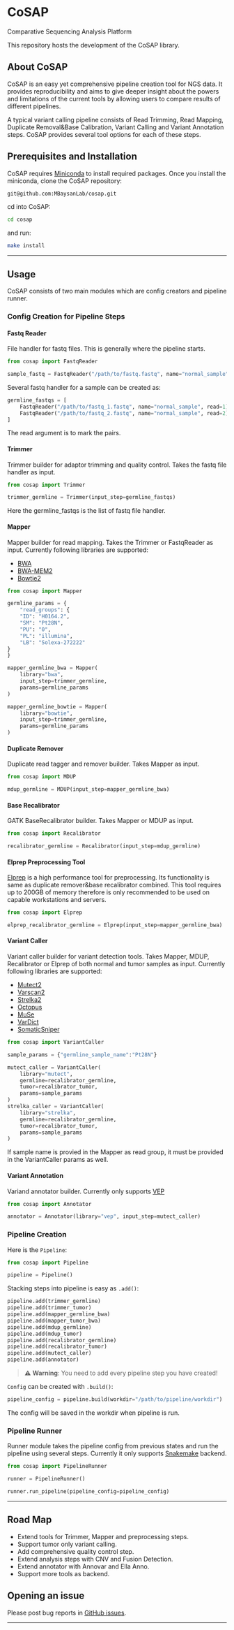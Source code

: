 # CoSAP
Comparative Sequencing Analysis Platform

This repository hosts the development of the CoSAP library.

## About CoSAP

CoSAP is an easy yet comprehensive pipeline creation tool for NGS data. It provides reproducibility and aims to give deeper insight about the powers and limitations of the current tools by
allowing users to compare results of different pipelines.

A typical variant calling pipeline consists of Read Trimming, Read Mapping, Duplicate Removal&Base Calibration, Variant Calling and Variant Annotation steps.
CoSAP provides several tool options for each of these steps.


## Prerequisites and Installation

CoSAP requires [Miniconda](https://docs.conda.io/en/latest/miniconda.html) to install required packages.
Once you install the miniconda,
clone the CoSAP repository:
```bash
git@github.com:MBaysanLab/cosap.git
```
cd into CoSAP:
```bash
cd cosap
```
and run: 
```bash
make install
```
---

## Usage

CoSAP consists of two main modules which are config creators and pipeline runner.

### Config Creation for Pipeline Steps

#### Fastq Reader
File handler for fastq files. This is generally where the pipeline starts.
```python 
from cosap import FastqReader

sample_fastq = FastqReader("/path/to/fastq.fastq", name="normal_sample")
```

Several fastq handler for a sample can be created as:
```python
germline_fastqs = [
    FastqReader("/path/to/fastq_1.fastq", name="normal_sample", read=1)
    FastqReader("/path/to/fastq_2.fastq", name="normal_sample", read=2)
]
```
The read argument is to mark the pairs.

#### Trimmer
Trimmer builder for adaptor trimming and quality control.
Takes the fastq file handler as input.

```python
from cosap import Trimmer

trimmer_germline = Trimmer(input_step=germline_fastqs)
```
Here the germline_fastqs is the list of fastq file handler.

#### Mapper
Mapper builder for read mapping. Takes the Trimmer or FastqReader as input.
Currently following libraries are supported:
- [BWA](https://github.com/lh3/bwa)
- [BWA-MEM2](https://github.com/bwa-mem2/bwa-mem2)
- [Bowtie2](https://github.com/BenLangmead/bowtie2)



```python
from cosap import Mapper

germline_params = {
    "read_groups": {
    "ID": "H0164.2",
    "SM": "Pt28N",
    "PU": "0",
    "PL": "illumina",
    "LB": "Solexa-272222"
}
}

mapper_germline_bwa = Mapper(
    library="bwa",
    input_step=trimmer_germline,
    params=germline_params
)

mapper_germline_bowtie = Mapper(
    library="bowtie",
    input_step=trimmer_germline,
    params=germline_params
)

```

#### Duplicate Remover
Duplicate read tagger and remover builder. Takes Mapper as input.
```python
from cosap import MDUP

mdup_germline = MDUP(input_step=mapper_germline_bwa)
```

#### Base Recalibrator
GATK BaseRecalibrator builder. Takes Mapper or MDUP as input.
```python 
from cosap import Recalibrator

recalibrator_germline = Recalibrator(input_step=mdup_germline)
```

#### Elprep Preprocessing Tool
[Elprep](https://github.com/ExaScience/elprep) is a high performance tool for preprocessing.
Its functionality is same as duplicate remover&base recalibrator combined.
This tool requires up to 200GB of memory therefore is only recommended to be used on capable workstations and servers.

```python
from cosap import Elprep

elprep_recalibrator_germline = Elprep(input_step=mapper_germline_bwa)
```

#### Variant Caller
Variant caller builder for variant detection tools. Takes Mapper, MDUP, Recalibrator or Elprep of both normal and tumor samples as input.
Currently following libraries are supported:
 - [Mutect2](https://gatk.broadinstitute.org/hc/en-us/articles/360046788432-Mutect2)
 - [Varscan2](http://varscan.sourceforge.net/)
 - [Strelka2](https://github.com/Illumina/strelka)
 - [Octopus](https://github.com/luntergroup/octopus)
 - [MuSe](https://github.com/danielfan/MuSE)
 - [VarDict](https://github.com/AstraZeneca-NGS/VarDict)
 - [SomaticSniper](https://github.com/genome/somatic-sniper)

```python
from cosap import VariantCaller

sample_params = {"germline_sample_name":"Pt28N"}

mutect_caller = VariantCaller(
    library="mutect", 
    germline=recalibrator_germline, 
    tumor=recalibrator_tumor, 
    params=sample_params
)
strelka_caller = VariantCaller(
    library="strelka", 
    germline=recalibrator_germline, 
    tumor=recalibrator_tumor, 
    params=sample_params
)
```
If sample name is provied in the Mapper as read group, it must be provided in the VariantCaller params as well.

#### Variant Annotation
Variand annotator builder. Currently only supports [VEP](https://www.ensembl.org/info/docs/tools/vep/index.html)
```python
from cosap import Annotator

annotator = Annotator(library="vep", input_step=mutect_caller)
```

### Pipeline Creation
Here is the `Pipeline`:
```python
from cosap import Pipeline

pipeline = Pipeline()
```

Stacking steps into pipeline is easy as `.add()`:
```python
pipeline.add(trimmer_germline)
pipeline.add(trimmer_tumor)
pipeline.add(mapper_germline_bwa)
pipeline.add(mapper_tumor_bwa)
pipeline.add(mdup_germline)
pipeline.add(mdup_tumor)
pipeline.add(recalibrator_germline)
pipeline.add(recalibrator_tumor)
pipeline.add(mutect_caller)
pipeline.add(annotator)
```
> :warning: **Warning**: You need to add every pipeline step you have created!

`Config` can be created with `.build()`:
```python
pipeline_config = pipeline.build(workdir="/path/to/pipeline/workdir")
```
The config will be saved in the workdir when pipeline is run.

### Pipeline Runner
Runner module takes the pipeline config from previous states and run the pipeline using several steps. Currently it only supports [Snakemake](https://snakemake.readthedocs.io/en/stable/) backend.

```python
from cosap import PipelineRunner

runner = PipelineRunner()

runner.run_pipeline(pipeline_config=pipeline_config)
```
---
## Road Map
 - Extend tools for Trimmer, Mapper and preprocessing steps.
 - Support tumor only variant calling.
 - Add comprehensive quality control step.
 - Extend analysis steps with CNV and Fusion Detection.
 - Extend annotator with Annovar and Ella Anno.
 - Support more tools as backend.


## Opening an issue

Please post bug reports
in [GitHub issues](https://github.com/MBaysanLab/cosap/issues).


---
